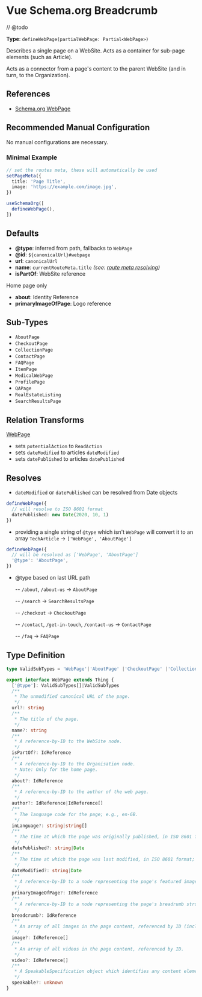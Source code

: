 # Vue Schema.org Breadcrumb

// @todo

**Type**: `defineWebPage(partialWebPage: Partial<WebPage>)`

Describes a single page on a WebSite. Acts as a container for sub-page elements (such as Article).

Acts as a connector from a page's content to the parent WebSite (and in turn, to the Organization).

## References

- [Schema.org WebPage](https://schema.org/WebPage)

## Recommended Manual Configuration

No manual configurations are necessary.

### Minimal Example
```ts
// set the routes meta, these will automatically be used
setPageMeta({
  title: 'Page Title',
  image: 'https://example.com/image.jpg',
})

useSchemaOrg([
  defineWebPage(),
])
```


## Defaults

- **@type**: inferred from path, fallbacks to `WebPage`
- **@id**: `${canonicalUrl}#webpage`
- **url**: `canonicalUrl`
- **name**: `currentRouteMeta.title` _(see: [route meta resolving](/guide/how-it-works.html#route-meta-resolving))_
- **isPartOf**: WebSite reference

Home page only
- **about**: Identity Reference 
- **primaryImageOfPage**: Logo reference

## Sub-Types

- `AboutPage`
- `CheckoutPage`
- `CollectionPage`
- `ContactPage`
- `FAQPage`
- `ItemPage`
- `MedicalWebPage`
- `ProfilePage`
- `QAPage`
- `RealEstateListing`
- `SearchResultsPage`

## Relation Transforms

[WebPage](/schema/webpage)

- sets `potentialAction` to `ReadAction`
- sets `dateModified` to articles `dateModified`
- sets `datePublished` to articles `datePublished`

## Resolves

- `dateModified` or `datePublished` can be resolved from Date objects 

```ts
defineWebPage({
  // will resolve to ISO 8601 format
  datePublished: new Date(2020, 10, 1)
})
```

- providing a single string of `@type` which isn't `WebPage` will convert it to an array `TechArticle` -> `['WebPage', 'AboutPage']`

```ts
defineWebPage({
  // will be resolved as ['WebPage', 'AboutPage']
  '@type': 'AboutPage',
})
```

- @type based on last URL path

  -- `/about`, `/about-us` -> `AboutPage`

  -- `/search` -> `SearchResultsPage`

  -- `/checkout` -> `CheckoutPage`

  -- `/contact`, `/get-in-touch`, `/contact-us` -> `ContactPage`

  -- `/faq` -> `FAQPage`

## Type Definition

```ts
type ValidSubTypes = 'WebPage'|'AboutPage' |'CheckoutPage' |'CollectionPage' |'ContactPage' |'FAQPage' |'ItemPage' |'MedicalWebPage' |'ProfilePage' |'QAPage' |'RealEstateListing' |'SearchResultsPage'

export interface WebPage extends Thing {
  ['@type']: ValidSubTypes[]|ValidSubTypes
  /**
   * The unmodified canonical URL of the page.
   */
  url?: string
  /**
   * The title of the page.
   */
  name?: string
  /**
   * A reference-by-ID to the WebSite node.
   */
  isPartOf?: IdReference
  /**
   * A reference-by-ID to the Organisation node.
   * Note: Only for the home page.
   */
  about?: IdReference
  /**
   * A reference-by-ID to the author of the web page.
   */
  author?: IdReference|IdReference[]
  /**
   * The language code for the page; e.g., en-GB.
   */
  inLanguage?: string|string[]
  /**
   * The time at which the page was originally published, in ISO 8601 format; e.g., 2015-10-31T16:10:29+00:00.
   */
  datePublished?: string|Date
  /**
   * The time at which the page was last modified, in ISO 8601 format; e.g., 2015-10-31T16:10:29+00:00.
   */
  dateModified?: string|Date
  /**
   * A reference-by-ID to a node representing the page's featured image.
   */
  primaryImageOfPage?: IdReference
  /**
   * A reference-by-ID to a node representing the page's breadrumb structure.
   */
  breadcrumb?: IdReference
  /**
   * An array of all images in the page content, referenced by ID (including the image referenced by the primaryImageOfPage).
   */
  image?: IdReference[]
  /**
   * An array of all videos in the page content, referenced by ID.
   */
  video?: IdReference[]
  /**
   * A SpeakableSpecification object which identifies any content elements suitable for spoken results.
   */
  speakable?: unknown
}
```
